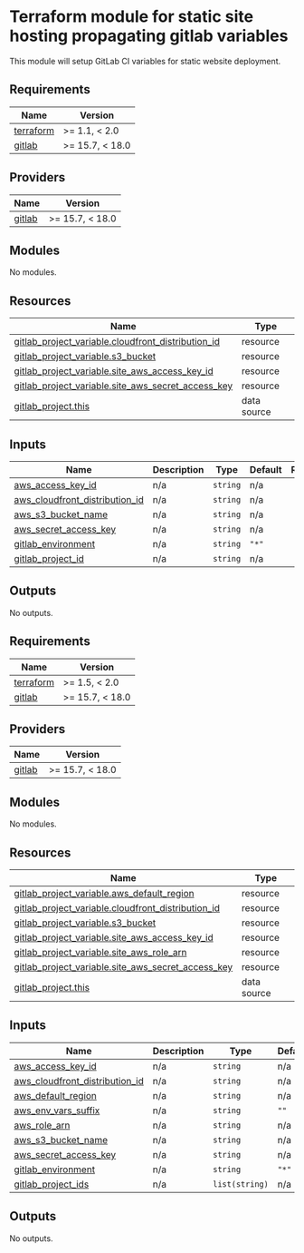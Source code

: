 # Terraform module for static site hosting propagating gitlab variables

This module will setup GitLab CI variables for static website deployment.

## Requirements

| Name                                                                     | Version       |
| ------------------------------------------------------------------------ | ------------- |
| <a name="requirement_terraform"></a> [terraform](#requirement_terraform) | >= 1.1, < 2.0 |
| <a name="requirement_gitlab"></a> [gitlab](#requirement_gitlab)          | >= 15.7, < 18.0 |

## Providers

| Name                                                      | Version |
| --------------------------------------------------------- | ------- |
| <a name="provider_gitlab"></a> [gitlab](#provider_gitlab) | >= 15.7, < 18.0 |

## Modules

No modules.

## Resources

| Name                                                                                                                                                 | Type        |
| ---------------------------------------------------------------------------------------------------------------------------------------------------- | ----------- |
| [gitlab_project_variable.cloudfront_distribution_id](https://registry.terraform.io/providers/gitlabhq/gitlab/latest/docs/resources/project_variable) | resource    |
| [gitlab_project_variable.s3_bucket](https://registry.terraform.io/providers/gitlabhq/gitlab/latest/docs/resources/project_variable)                  | resource    |
| [gitlab_project_variable.site_aws_access_key_id](https://registry.terraform.io/providers/gitlabhq/gitlab/latest/docs/resources/project_variable)     | resource    |
| [gitlab_project_variable.site_aws_secret_access_key](https://registry.terraform.io/providers/gitlabhq/gitlab/latest/docs/resources/project_variable) | resource    |
| [gitlab_project.this](https://registry.terraform.io/providers/gitlabhq/gitlab/latest/docs/data-sources/project)                                      | data source |

## Inputs

| Name                                                                                                                        | Description | Type     | Default | Required |
| --------------------------------------------------------------------------------------------------------------------------- | ----------- | -------- | ------- | :------: |
| <a name="input_aws_access_key_id"></a> [aws_access_key_id](#input_aws_access_key_id)                                        | n/a         | `string` | n/a     |   yes    |
| <a name="input_aws_cloudfront_distribution_id"></a> [aws_cloudfront_distribution_id](#input_aws_cloudfront_distribution_id) | n/a         | `string` | n/a     |   yes    |
| <a name="input_aws_s3_bucket_name"></a> [aws_s3_bucket_name](#input_aws_s3_bucket_name)                                     | n/a         | `string` | n/a     |   yes    |
| <a name="input_aws_secret_access_key"></a> [aws_secret_access_key](#input_aws_secret_access_key)                            | n/a         | `string` | n/a     |   yes    |
| <a name="input_gitlab_environment"></a> [gitlab_environment](#input_gitlab_environment)                                     | n/a         | `string` | `"*"`   |    no    |
| <a name="input_gitlab_project_id"></a> [gitlab_project_id](#input_gitlab_project_id)                                        | n/a         | `string` | n/a     |   yes    |

## Outputs

No outputs.

<!-- BEGIN_TF_DOCS -->
## Requirements

| Name | Version |
|------|---------|
| <a name="requirement_terraform"></a> [terraform](#requirement\_terraform) | >= 1.5, < 2.0 |
| <a name="requirement_gitlab"></a> [gitlab](#requirement\_gitlab) | >= 15.7, < 18.0 |

## Providers

| Name | Version |
|------|---------|
| <a name="provider_gitlab"></a> [gitlab](#provider\_gitlab) | >= 15.7, < 18.0 |

## Modules

No modules.

## Resources

| Name | Type |
|------|------|
| [gitlab_project_variable.aws_default_region](https://registry.terraform.io/providers/gitlabhq/gitlab/latest/docs/resources/project_variable) | resource |
| [gitlab_project_variable.cloudfront_distribution_id](https://registry.terraform.io/providers/gitlabhq/gitlab/latest/docs/resources/project_variable) | resource |
| [gitlab_project_variable.s3_bucket](https://registry.terraform.io/providers/gitlabhq/gitlab/latest/docs/resources/project_variable) | resource |
| [gitlab_project_variable.site_aws_access_key_id](https://registry.terraform.io/providers/gitlabhq/gitlab/latest/docs/resources/project_variable) | resource |
| [gitlab_project_variable.site_aws_role_arn](https://registry.terraform.io/providers/gitlabhq/gitlab/latest/docs/resources/project_variable) | resource |
| [gitlab_project_variable.site_aws_secret_access_key](https://registry.terraform.io/providers/gitlabhq/gitlab/latest/docs/resources/project_variable) | resource |
| [gitlab_project.this](https://registry.terraform.io/providers/gitlabhq/gitlab/latest/docs/data-sources/project) | data source |

## Inputs

| Name | Description | Type | Default | Required |
|------|-------------|------|---------|:--------:|
| <a name="input_aws_access_key_id"></a> [aws\_access\_key\_id](#input\_aws\_access\_key\_id) | n/a | `string` | n/a | yes |
| <a name="input_aws_cloudfront_distribution_id"></a> [aws\_cloudfront\_distribution\_id](#input\_aws\_cloudfront\_distribution\_id) | n/a | `string` | n/a | yes |
| <a name="input_aws_default_region"></a> [aws\_default\_region](#input\_aws\_default\_region) | n/a | `string` | n/a | yes |
| <a name="input_aws_env_vars_suffix"></a> [aws\_env\_vars\_suffix](#input\_aws\_env\_vars\_suffix) | n/a | `string` | `""` | no |
| <a name="input_aws_role_arn"></a> [aws\_role\_arn](#input\_aws\_role\_arn) | n/a | `string` | n/a | yes |
| <a name="input_aws_s3_bucket_name"></a> [aws\_s3\_bucket\_name](#input\_aws\_s3\_bucket\_name) | n/a | `string` | n/a | yes |
| <a name="input_aws_secret_access_key"></a> [aws\_secret\_access\_key](#input\_aws\_secret\_access\_key) | n/a | `string` | n/a | yes |
| <a name="input_gitlab_environment"></a> [gitlab\_environment](#input\_gitlab\_environment) | n/a | `string` | `"*"` | no |
| <a name="input_gitlab_project_ids"></a> [gitlab\_project\_ids](#input\_gitlab\_project\_ids) | n/a | `list(string)` | n/a | yes |

## Outputs

No outputs.
<!-- END_TF_DOCS -->

